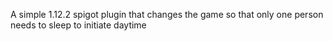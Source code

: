 A simple 1.12.2 spigot plugin that changes the game so that only one person needs to sleep to initiate daytime
